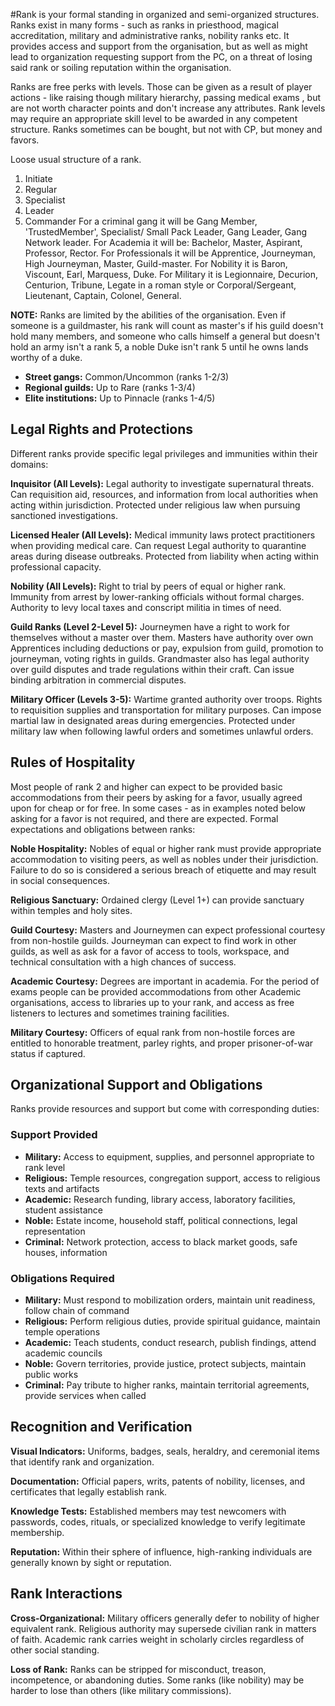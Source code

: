 #Rank is your formal standing in organized and semi-organized structures.
Ranks exist in many forms - such as ranks in priesthood, magical accreditation, military and administrative ranks, nobility ranks etc.
It provides access and support from the organisation, but as well as might lead to organization requesting support from the PC, on a threat of losing said rank or soiling reputation within the organisation.

Ranks are free perks with levels. Those can be given as a result of player actions - like raising though military hierarchy, passing medical exams , but are not worth character points and don't increase any attributes. Rank levels may require an appropriate skill level to be awarded in any competent structure.
Ranks sometimes can be bought, but not with CP, but money and favors.

Loose usual structure of a rank.
1. Initiate
2. Regular
3. Specialist
4. Leader
5. Commander
For a criminal gang it will be Gang Member, 'TrustedMember', Specialist/ Small Pack Leader, Gang Leader, Gang Network leader.
For Academia it will be: Bachelor, Master, Aspirant, Professor, Rector.
For Professionals it will be Apprentice, Journeyman, High Journeyman, Master, Guild-master.
For Nobility it is Baron, Viscount, Earl, Marquess, Duke.
For Military it is Legionnaire, Decurion, Centurion, Tribune, Legate in a roman style or Corporal/Sergeant, Lieutenant, Captain, Colonel, General.

**NOTE:** Ranks are limited by the abilities of the organisation. Even if someone is a guildmaster, his rank will count as master's if his guild doesn't hold many members, and someone who calls himself a general but doesn't hold an army isn't a rank 5, a noble Duke isn't rank 5 until he owns lands worthy of a duke.
- **Street gangs:** Common/Uncommon (ranks 1-2/3)
- **Regional guilds:** Up to Rare (ranks 1-3/4)
- **Elite institutions:** Up to Pinnacle (ranks 1-4/5)

## Legal Rights and Protections

Different ranks provide specific legal privileges and immunities within their domains:

**Inquisitor (All Levels):** Legal authority to investigate supernatural threats. Can requisition aid, resources, and information from local authorities when acting within jurisdiction. Protected under religious law when pursuing sanctioned investigations.

**Licensed Healer (All Levels):** Medical immunity laws protect practitioners when providing medical care. Can request Legal authority to quarantine areas during disease outbreaks. Protected from liability when acting within professional capacity.

**Nobility (All Levels):** Right to trial by peers of equal or higher rank. Immunity from arrest by lower-ranking officials without formal charges. Authority to levy local taxes and conscript militia in times of need.

**Guild Ranks (Level 2-Level 5):** Journeymen have a right to work for themselves without a master over them.
Masters have authority over own Apprentices including deductions or pay, expulsion from guild, promotion to journeyman, voting rights in guilds.
Grandmaster also has legal authority over guild disputes and trade regulations within their craft. Can issue binding arbitration in commercial disputes.

**Military Officer (Levels 3-5):** Wartime granted authority over troops. Rights to requisition supplies and transportation for military purposes. Can impose martial law in designated areas during emergencies. Protected under military law when following lawful orders and sometimes unlawful orders.

## Rules of Hospitality

Most people of rank 2 and higher can expect to be provided basic accommodations from their peers by asking for a favor, usually agreed upon for cheap or for free. In some cases - as in examples noted below asking for a favor is not required, and there are expected.
Formal expectations and obligations between ranks:

**Noble Hospitality:** Nobles of equal or higher rank must provide appropriate accommodation to visiting peers, as well as nobles under their jurisdiction. Failure to do so is considered a serious breach of etiquette and may result in social consequences.

**Religious Sanctuary:** Ordained clergy (Level 1+) can provide sanctuary within temples and holy sites.

**Guild Courtesy:** Masters and Journeymen can expect professional courtesy from non-hostile guilds. Journeyman can expect to find work in other guilds, as well as ask for a favor of access to tools, workspace, and technical consultation with a high chances of success.

**Academic Courtesy:** Degrees are important in academia. For the period of exams people can be provided accommodations from other Academic organisations, access to libraries up to your rank, and access as free listeners to lectures and sometimes training facilities.

**Military Courtesy:** Officers of equal rank from non-hostile forces are entitled to honorable treatment, parley rights, and proper prisoner-of-war status if captured.

## Organizational Support and Obligations

Ranks provide resources and support but come with corresponding duties:

### Support Provided
- **Military:** Access to equipment, supplies, and personnel appropriate to rank level
- **Religious:** Temple resources, congregation support, access to religious texts and artifacts
- **Academic:** Research funding, library access, laboratory facilities, student assistance
- **Noble:** Estate income, household staff, political connections, legal representation
- **Criminal:** Network protection, access to black market goods, safe houses, information

### Obligations Required
- **Military:** Must respond to mobilization orders, maintain unit readiness, follow chain of command
- **Religious:** Perform religious duties, provide spiritual guidance, maintain temple operations
- **Academic:** Teach students, conduct research, publish findings, attend academic councils
- **Noble:** Govern territories, provide justice, protect subjects, maintain public works
- **Criminal:** Pay tribute to higher ranks, maintain territorial agreements, provide services when called

## Recognition and Verification

**Visual Indicators:** Uniforms, badges, seals, heraldry, and ceremonial items that identify rank and organization.

**Documentation:** Official papers, writs, patents of nobility, licenses, and certificates that legally establish rank.

**Knowledge Tests:** Established members may test newcomers with passwords, codes, rituals, or specialized knowledge to verify legitimate membership.

**Reputation:** Within their sphere of influence, high-ranking individuals are generally known by sight or reputation.

## Rank Interactions

**Cross-Organizational:** Military officers generally defer to nobility of higher equivalent rank. Religious authority may supersede civilian rank in matters of faith. Academic rank carries weight in scholarly circles regardless of other social standing.

**Loss of Rank:** Ranks can be stripped for misconduct, treason, incompetence, or abandoning duties. Some ranks (like nobility) may be harder to lose than others (like military commissions).
